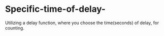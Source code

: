 # Specific-time-of-delay-
Utilizing a delay function, where you choose the time(seconds) of delay, for counting.
